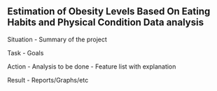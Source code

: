 ## Estimation of Obesity Levels Based On Eating Habits and Physical Condition Data analysis
Situation - Summary of the project

Task - Goals 

Action - Analysis to be done - Feature list with explanation 

Result - Reports/Graphs/etc

